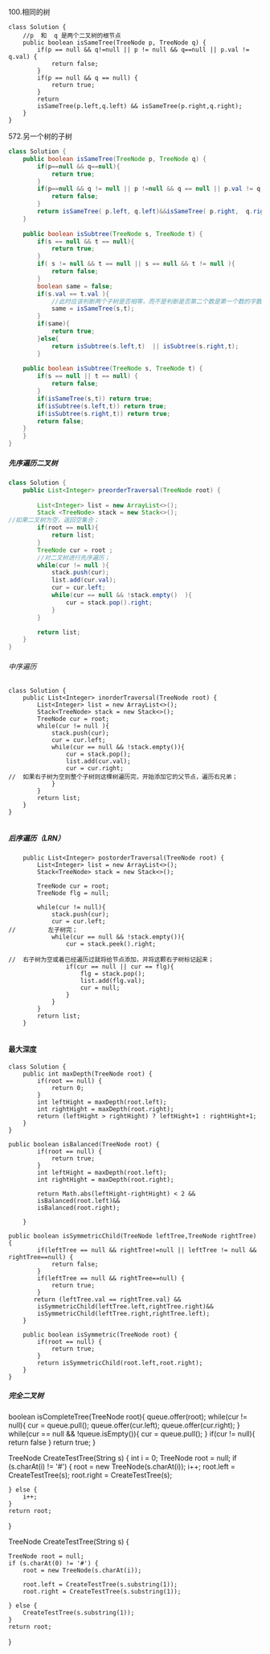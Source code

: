 ﻿100.相同的树
```
class Solution {
    //p  和  q 是两个二叉树的根节点
    public boolean isSameTree(TreeNode p, TreeNode q) {
        if(p == null && q!=null || p != null && q==null || p.val != q.val) {
            return false;
        }
        if(p == null && q == null) {
            return true;
        }
        return 
        isSameTree(p.left,q.left) && isSameTree(p.right,q.right);
    }
}
```
572.另一个树的子树
```java
class Solution {
    public boolean isSameTree(TreeNode p, TreeNode q) {
        if(p==null && q==null){
            return true;
        }
        if(p==null && q != null || p !=null && q == null || p.val != q.val){
            return false;
        }
        return isSameTree( p.left, q.left)&&isSameTree( p.right,  q.right);
    }
    
    public boolean isSubtree(TreeNode s, TreeNode t) {
        if(s == null && t == null){
            return true;
        }
        if( s != null && t == null || s == null && t != null ){
            return false;
        }
        boolean same = false;
        if(s.val == t.val ){
            //此时应该判断两个子树是否相等，而不是判断是否第二个数是第一个数的字数；
            same = isSameTree(s,t);
        }
        if(same){
            return true;
        }else{
            return isSubtree(s.left,t)  || isSubtree(s.right,t);
        }
        
    public boolean isSubtree(TreeNode s, TreeNode t) {
        if(s == null || t == null) {
            return false;
        }
        if(isSameTree(s,t)) return true;
        if(isSubtree(s.left,t)) return true;
        if(isSubtree(s.right,t)) return true;
        return false;
    }
    }
}
```


##### 先序遍历二叉树

```java
class Solution {
    public List<Integer> preorderTraversal(TreeNode root) {
        
        List<Integer> list = new ArrayList<>(); 
        Stack <TreeNode> stack = new Stack<>();
//如果二叉树为空，返回空集合；
        if(root == null){
            return list;
        }
        TreeNode cur = root ;
        //对二叉树进行先序遍历；
        while(cur != null ){  
            stack.push(cur);
            list.add(cur.val);
            cur = cur.left;
            while(cur == null && !stack.empty()  ){
                cur = stack.pop().right;
            }
        }

        return list;
    }
}
```
###### 中序遍历
```
class Solution {
    public List<Integer> inorderTraversal(TreeNode root) {
        List<Integer> list = new ArrayList<>();
        Stack<TreeNode> stack = new Stack<>();
        TreeNode cur = root;
        while(cur != null ){
            stack.push(cur);
            cur = cur.left;
            while(cur == null && !stack.empty()){
                cur = stack.pop();
                list.add(cur.val);
                cur = cur.right;
//	如果右子树为空则整个子树则这棵树遍历完，开始添加它的父节点，遍历右兄弟；
            }
        }        
        return list;
    }
}
 
```
##### 后序遍历（LRN）
```
    public List<Integer> postorderTraversal(TreeNode root) {
        List<Integer> list = new ArrayList<>();
        Stack<TreeNode> stack = new Stack<>();

        TreeNode cur = root;
        TreeNode flg = null;

        while(cur != null){
            stack.push(cur);
            cur = cur.left;
//         左子树完；
            while(cur == null && !stack.empty()){
                cur = stack.peek().right;

//	右子树为空或着已经遍历过就将给节点添加，并将这颗右子树标记起来；
                if(cur == null || cur == flg){
                    flg = stack.pop();
                    list.add(flg.val);
                    cur = null;
                }
            } 
        }   
        return list;
    }	
    
```


#### 最大深度
```
class Solution {
    public int maxDepth(TreeNode root) {
        if(root == null) {
            return 0;
        }
        int leftHight = maxDepth(root.left);
        int rightHight = maxDepth(root.right);
        return (leftHight > rightHight) ? leftHight+1 : rightHight+1;
    }
}

public boolean isBalanced(TreeNode root) {
        if(root == null) {
            return true;
        }
        int leftHight = maxDepth(root.left);
        int rightHight = maxDepth(root.right);

        return Math.abs(leftHight-rightHight) < 2 &&
        isBalanced(root.left)&&
        isBalanced(root.right);

    }

```


```
public boolean isSymmetricChild(TreeNode leftTree,TreeNode rightTree) {
        if(leftTree == null && rightTree!=null || leftTree != null && rightTree==null) {
            return false;
        }
        if(leftTree == null && rightTree==null) {
            return true;
        }
       return (leftTree.val == rightTree.val) && 
        isSymmetricChild(leftTree.left,rightTree.right)&&
        isSymmetricChild(leftTree.right,rightTree.left);
    }

    public boolean isSymmetric(TreeNode root) {
        if(root == null) {
            return true;
        }
        return isSymmetricChild(root.left,root.right);
    }
}
```

##### 完全二叉树
boolean isCompleteTree(TreeNode root){
	queue.offer(root);
	while(cur != null){
		cur = queue.pull();
		queue.offer(cur.left);
		queue.offer(cur.right);
	}	
	while(cur == null && !queue.isEmpty()){
		cur = queue.pull();
	}
	if(cur != null){
		return false
	}
	return true;
}


TreeNode CreateTestTree(String s) {
	int i = 0;
	TreeNode root = null;
	if (s.charAt(i) != '#') {
		root = new TreeNode(s.charAt(i));
		i++;
		root.left = CreateTestTree(s);
		root.right = CreateTestTree(s);
		
	} else {
		i++;
	}
	return root;
}





TreeNode CreateTestTree(String s) {
	
	TreeNode root = null;
	if (s.charAt(0) != '#') {
		root = new TreeNode(s.charAt(i));
	
		root.left = CreateTestTree(s.substring(1));
		root.right = CreateTestTree(s.substring(1));
		
	} else {
		CreateTestTree(s.substring(1));
	}
	return root;
}
	
